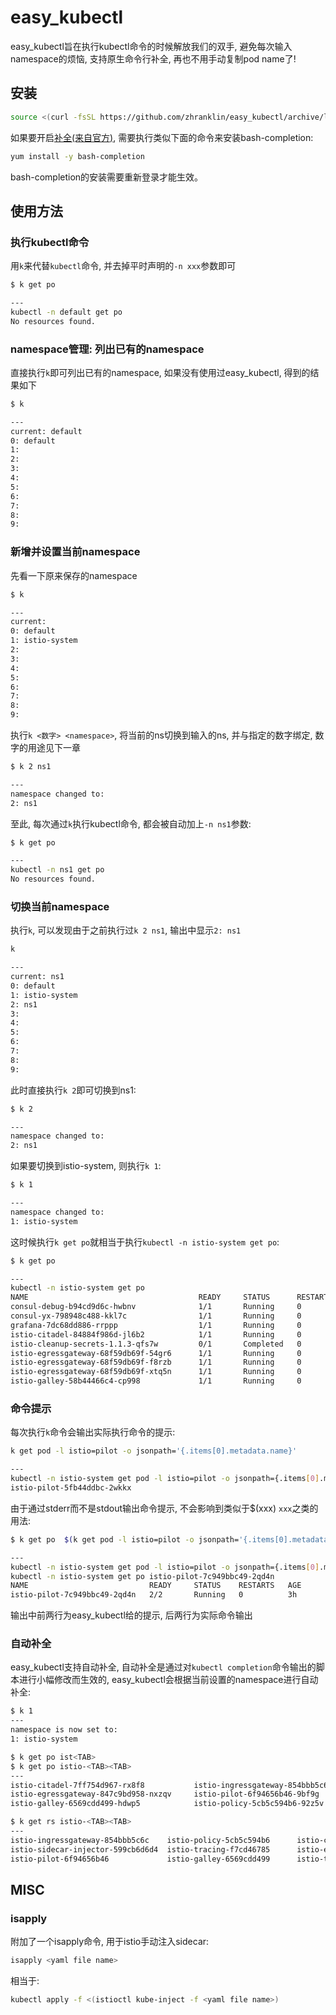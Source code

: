 # easy_kubectl
easy_kubectl旨在执行kubectl命令的时候解放我们的双手, 避免每次输入namespace的烦恼, 支持原生命令行补全, 再也不用手动复制pod name了!

## 安装
```bash
source <(curl -fsSL https://github.com/zhranklin/easy_kubectl/archive/latest.tar.gz | tar xzO easy_kubectl-latest/install.sh)
```

如果要开启[补全(来自官方)](https://kubernetes.io/docs/reference/kubectl/cheatsheet/#kubectl-autocomplete), 需要执行类似下面的命令来安装bash-completion:

```bash
yum install -y bash-completion
```

bash-completion的安装需要重新登录才能生效。

## 使用方法
### 执行kubectl命令

用`k`来代替`kubectl`命令, 并去掉平时声明的`-n xxx`参数即可

```bash
$ k get po

---
kubectl -n default get po
No resources found.
```

### namespace管理: 列出已有的namespace
直接执行`k`即可列出已有的namespace, 如果没有使用过easy_kubectl, 得到的结果如下

```bash
$ k

---
current: default
0: default
1:
2:
3:
4:
5:
6:
7:
8:
9:
```

### 新增并设置当前namespace
先看一下原来保存的namespace

```bash
$ k

---
current:
0: default
1: istio-system
2:
3:
4:
5:
6:
7:
8:
9:
```

执行`k <数字> <namespace>`, 将当前的ns切换到输入的ns, 并与指定的数字绑定, 数字的用途见下一章

```bash
$ k 2 ns1

---
namespace changed to:
2: ns1
```

至此, 每次通过`k`执行kubectl命令, 都会被自动加上`-n ns1`参数:

```bash
$ k get po

---
kubectl -n ns1 get po
No resources found.
```

### 切换当前namespace

执行`k`, 可以发现由于之前执行过`k 2 ns1`, 输出中显示`2: ns1`

```bash
k

---
current: ns1
0: default
1: istio-system
2: ns1
3:
4:
5:
6:
7:
8:
9:
```

此时直接执行`k 2`即可切换到ns1:

```bash
$ k 2

---
namespace changed to:
2: ns1
```

如果要切换到istio-system, 则执行`k 1`:

```bash
$ k 1

---
namespace changed to:
1: istio-system
```

这时候执行`k get po`就相当于执行`kubectl -n istio-system get po`:

```bash
$ k get po

---
kubectl -n istio-system get po
NAME                                      READY     STATUS      RESTARTS   AGE
consul-debug-b94cd9d6c-hwbnv              1/1       Running     0          4d
consul-yx-798948c488-kkl7c                1/1       Running     0          5d
grafana-7dc68dd886-rrppp                  1/1       Running     0          6d
istio-citadel-84884f986d-jl6b2            1/1       Running     0          6d
istio-cleanup-secrets-1.1.3-qfs7w         0/1       Completed   0          6d
istio-egressgateway-68f59db69f-54gr6      1/1       Running     0          1h
istio-egressgateway-68f59db69f-f8rzb      1/1       Running     0          3h
istio-egressgateway-68f59db69f-xtq5n      1/1       Running     0          6d
istio-galley-58b44466c4-cp998             1/1       Running     0          6d
```

### 命令提示

每次执行`k`命令会输出实际执行命令的提示:

```bash
k get pod -l istio=pilot -o jsonpath='{.items[0].metadata.name}'

---
kubectl -n istio-system get pod -l istio=pilot -o jsonpath={.items[0].metadata.name}
istio-pilot-5fb44ddbc-2wkkx
```

由于通过stderr而不是stdout输出命令提示, 不会影响到类似于$(xxx) `xxx`之类的用法:

```bash
$ k get po  $(k get pod -l istio=pilot -o jsonpath='{.items[0].metadata.name}')

---
kubectl -n istio-system get pod -l istio=pilot -o jsonpath={.items[0].metadata.name}
kubectl -n istio-system get po istio-pilot-7c949bbc49-2qd4n
NAME                           READY     STATUS    RESTARTS   AGE
istio-pilot-7c949bbc49-2qd4n   2/2       Running   0          3h
```

输出中前两行为easy_kubectl给的提示, 后两行为实际命令输出

### 自动补全
easy_kubectl支持自动补全, 自动补全是通过对`kubectl completion`命令输出的脚本进行小幅修改而生效的, easy_kubectl会根据当前设置的namespace进行自动补全:

```bash
$ k 1
---
namespace is now set to:
1: istio-system

$ k get po ist<TAB>
$ k get po istio-<TAB><TAB>
---
istio-citadel-7ff754d967-rx8f8           istio-ingressgateway-854bbb5c6c-jk7b5    istio-sidecar-injector-599cb6d6d4-86b6r
istio-egressgateway-847c9bd958-nxzqv     istio-pilot-6f94656b46-9bf9g             istio-telemetry-5c4867756d-2v4gf
istio-galley-6569cdd499-hdwp5            istio-policy-5cb5c594b6-92z5v            istio-tracing-f7cd46785-k8z6d

$ k get rs istio-<TAB><TAB>
---
istio-ingressgateway-854bbb5c6c    istio-policy-5cb5c594b6      istio-citadel-7ff754d967           
istio-sidecar-injector-599cb6d6d4  istio-tracing-f7cd46785      istio-egressgateway-847c9bd958
istio-pilot-6f94656b46             istio-galley-6569cdd499      istio-telemetry-5c4867756d
```

## MISC
### isapply
附加了一个isapply命令, 用于istio手动注入sidecar:

```bash
isapply <yaml file name>
```

相当于:

```bash
kubectl apply -f <(istioctl kube-inject -f <yaml file name>)
```

